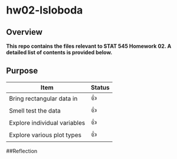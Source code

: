 # hw02-lsloboda

## Overview
**This repo contains the files relevant to STAT 545 Homework 02. A detailed list of contents is provided below.**

## Purpose

|    **Item**                  | **Status** |
|------------------------------|------------|
| Bring rectangular data in    | :thumbsup: |
| Smell test the data          | :thumbsup: |
| Explore individual variables | :thumbsup: |
| Explore various plot types   | :thumbsup: |

##Reflection

